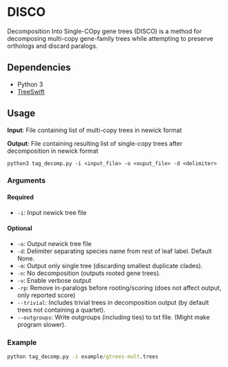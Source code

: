 # DISCO

Decomposition Into Single-COpy gene trees (DISCO) is a method for decomposing multi-copy gene-family trees while attempting to preserve orthologs and discard paralogs.

## Dependencies

- Python 3
- [TreeSwift](https://github.com/niemasd/TreeSwift)

## Usage

**Input**: File containing list of multi-copy trees in newick format

**Output**: File containing resulting list of single-copy trees after decomposition in newick format

```
python3 tag_decomp.py -i <input_file> -o <ouput_file> -d <delimiter>
```

### Arguments

#### Required

- `-i`: Input newick tree file

#### Optional

- `-o`: Output newick tree file
- `-d`: Delimiter separating species name from rest of leaf label. Default None.
- `-m`: Output only single tree (discarding smallest duplicate clades).
- `-n`: No decomposition (outputs rooted gene trees).
- `-v`: Enable verbose output
- `-rp`: Remove in-paralogs before rooting/scoring (does not affect output, only reported score)
- `--trivial`: Includes trivial trees in decomposition output (by default trees not containing a quartet).
- `--outgroups`: Write outgroups (including ties) to txt file. (Might make program slower).

### Example

```cmd
python tag_decomp.py -i example/gtrees-mult.trees
```
